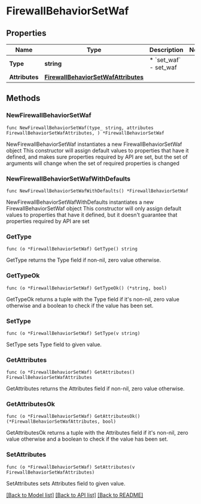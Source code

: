 # FirewallBehaviorSetWaf

## Properties

Name | Type | Description | Notes
------------ | ------------- | ------------- | -------------
**Type** | **string** | * &#x60;set_waf&#x60; - set_waf | 
**Attributes** | [**FirewallBehaviorSetWafAttributes**](FirewallBehaviorSetWafAttributes.md) |  | 

## Methods

### NewFirewallBehaviorSetWaf

`func NewFirewallBehaviorSetWaf(type_ string, attributes FirewallBehaviorSetWafAttributes, ) *FirewallBehaviorSetWaf`

NewFirewallBehaviorSetWaf instantiates a new FirewallBehaviorSetWaf object
This constructor will assign default values to properties that have it defined,
and makes sure properties required by API are set, but the set of arguments
will change when the set of required properties is changed

### NewFirewallBehaviorSetWafWithDefaults

`func NewFirewallBehaviorSetWafWithDefaults() *FirewallBehaviorSetWaf`

NewFirewallBehaviorSetWafWithDefaults instantiates a new FirewallBehaviorSetWaf object
This constructor will only assign default values to properties that have it defined,
but it doesn't guarantee that properties required by API are set

### GetType

`func (o *FirewallBehaviorSetWaf) GetType() string`

GetType returns the Type field if non-nil, zero value otherwise.

### GetTypeOk

`func (o *FirewallBehaviorSetWaf) GetTypeOk() (*string, bool)`

GetTypeOk returns a tuple with the Type field if it's non-nil, zero value otherwise
and a boolean to check if the value has been set.

### SetType

`func (o *FirewallBehaviorSetWaf) SetType(v string)`

SetType sets Type field to given value.


### GetAttributes

`func (o *FirewallBehaviorSetWaf) GetAttributes() FirewallBehaviorSetWafAttributes`

GetAttributes returns the Attributes field if non-nil, zero value otherwise.

### GetAttributesOk

`func (o *FirewallBehaviorSetWaf) GetAttributesOk() (*FirewallBehaviorSetWafAttributes, bool)`

GetAttributesOk returns a tuple with the Attributes field if it's non-nil, zero value otherwise
and a boolean to check if the value has been set.

### SetAttributes

`func (o *FirewallBehaviorSetWaf) SetAttributes(v FirewallBehaviorSetWafAttributes)`

SetAttributes sets Attributes field to given value.



[[Back to Model list]](../README.md#documentation-for-models) [[Back to API list]](../README.md#documentation-for-api-endpoints) [[Back to README]](../README.md)


